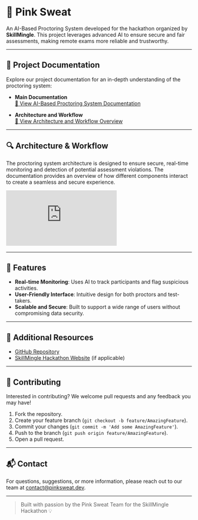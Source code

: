 # 🌸 Pink Sweat

An AI-Based Proctoring System developed for the hackathon organized by **SkillMingle**. This project leverages advanced AI to ensure secure and fair assessments, making remote exams more reliable and trustworthy.

---

## 📄 Project Documentation

Explore our project documentation for an in-depth understanding of the proctoring system:

- **Main Documentation**  
  [📘 View AI-Based Proctoring System Documentation](https://github.com/Hiteshydv001/Pink_sweat/blob/main/AI-Based-Proctoring-System-For-Secure-Assesments_pink_sweat_team.pdf)

- **Architecture and Workflow**  
  [📐 View Architecture and Workflow Overview](https://github.com/Hiteshydv001/Pink_sweat/blob/main/Architecture%20and%20Workflow%20Overview.pdf)

---

## 🔍 Architecture & Workflow

The proctoring system architecture is designed to ensure secure, real-time monitoring and detection of potential assessment violations. The documentation provides an overview of how different components interact to create a seamless and secure experience.

![Architecture and Workflow Diagram](https://github.com/Hiteshydv001/Pink_sweat/blob/main/Architecture%20and%20Workflow%20Overview.pdf)

---

## 🚀 Features

- **Real-time Monitoring**: Uses AI to track participants and flag suspicious activities.
- **User-Friendly Interface**: Intuitive design for both proctors and test-takers.
- **Scalable and Secure**: Built to support a wide range of users without compromising data security.

---

## 📂 Additional Resources

- [GitHub Repository](https://github.com/Hiteshydv001/Pink_sweat)
- [SkillMingle Hackathon Website](https://www.skillmingle.com/hackathon) (if applicable)

---

## 🤝 Contributing

Interested in contributing? We welcome pull requests and any feedback you may have!

1. Fork the repository.
2. Create your feature branch (`git checkout -b feature/AmazingFeature`).
3. Commit your changes (`git commit -m 'Add some AmazingFeature'`).
4. Push to the branch (`git push origin feature/AmazingFeature`).
5. Open a pull request.

---

## 📬 Contact

For questions, suggestions, or more information, please reach out to our team at [contact@pinksweat.dev](mailto:contact@pinksweat.dev).

---

> Built with passion by the Pink Sweat Team for the SkillMingle Hackathon 💡
